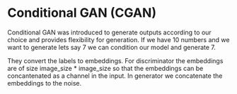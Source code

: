 # Conditional GAN (CGAN)

Conditional GAN was introduced to generate outputs according to our choice and provides flexibility for generation. If we have 10 numbers and we want to generate lets say 7 we can condition our model and generate 7.

They convert the labels to embeddings. For discriminator the embeddings are of size image_size * image_size so that the embeddings can be concantenated as a channel in the input. In generator we concatenate the embeddings to the noise. 
